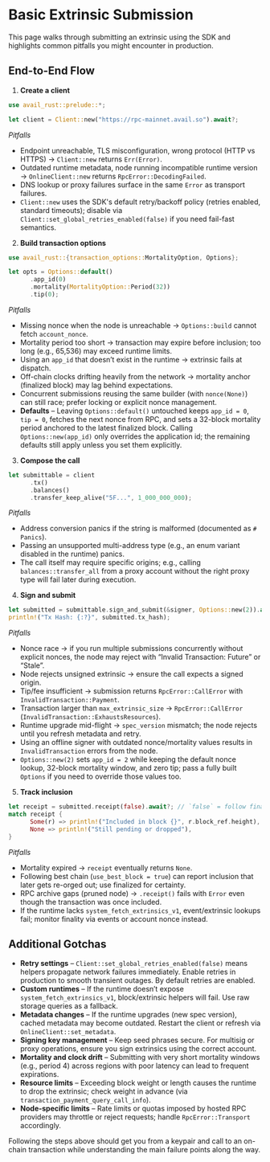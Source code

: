 # Basic Extrinsic Submission

This page walks through submitting an extrinsic using the SDK and highlights common
pitfalls you might encounter in production.

## End-to-End Flow

1. **Create a client**

```rust
use avail_rust::prelude::*;

let client = Client::new("https://rpc-mainnet.avail.so").await?;
```

*Pitfalls*
- Endpoint unreachable, TLS misconfiguration, wrong protocol (HTTP vs HTTPS) → `Client::new` returns `Err(Error)`.
- Outdated runtime metadata, node running incompatible runtime version → `OnlineClient::new` returns `RpcError::DecodingFailed`.
- DNS lookup or proxy failures surface in the same `Error` as transport failures.
- `Client::new` uses the SDK's default retry/backoff policy (retries enabled, standard timeouts); disable via `Client::set_global_retries_enabled(false)` if you need fail-fast semantics.

2. **Build transaction options**

```rust
use avail_rust::{transaction_options::MortalityOption, Options};

let opts = Options::default()
      .app_id(0)
      .mortality(MortalityOption::Period(32))
      .tip(0);
```

*Pitfalls*
- Missing nonce when the node is unreachable → `Options::build` cannot fetch `account_nonce`.
- Mortality period too short → transaction may expire before inclusion; too long (e.g., 65,536) may exceed runtime limits.
- Using an `app_id` that doesn’t exist in the runtime → extrinsic fails at dispatch.
- Off-chain clocks drifting heavily from the network → mortality anchor (finalized block) may lag behind expectations.
- Concurrent submissions reusing the same builder (with `nonce(None)`) can still race; prefer locking or explicit nonce management.
- **Defaults** – Leaving `Options::default()` untouched keeps `app_id = 0`, `tip = 0`, fetches the next nonce from RPC, and sets a 32-block mortality period anchored to the latest finalized block. Calling `Options::new(app_id)` only overrides the application id; the remaining defaults still apply unless you set them explicitly.

3. **Compose the call**

```rust
let submittable = client
      .tx()
      .balances()
      .transfer_keep_alive("5F...", 1_000_000_000);
```

*Pitfalls*
- Address conversion panics if the string is malformed (documented as `# Panics`).
- Passing an unsupported multi-address type (e.g., an enum variant disabled in the runtime) panics.
- The call itself may require specific origins; e.g., calling `balances::transfer_all` from a proxy account without the right proxy type will fail later during execution.

4. **Sign and submit**

```rust
let submitted = submittable.sign_and_submit(&signer, Options::new(2)).await?; // app_id override, other defaults remain
println!("Tx Hash: {:?}", submitted.tx_hash);
```

*Pitfalls*
- Nonce race → if you run multiple submissions concurrently without explicit nonces, the node may reject with “Invalid Transaction: Future” or “Stale”.
- Node rejects unsigned extrinsic → ensure the call expects a signed origin.
- Tip/fee insufficient → submission returns `RpcError::CallError` with `InvalidTransaction::Payment`.
- Transaction larger than `max_extrinsic_size` → `RpcError::CallError` (`InvalidTransaction::ExhaustsResources`).
- Runtime upgrade mid-flight → `spec_version` mismatch; the node rejects until you refresh metadata and retry.
- Using an offline signer with outdated nonce/mortality values results in `InvalidTransaction` errors from the node.
- `Options::new(2)` sets `app_id = 2` while keeping the default nonce lookup, 32-block mortality window, and zero tip; pass a fully built `Options` if you need to override those values too.

5. **Track inclusion**

```rust
let receipt = submitted.receipt(false).await?; // `false` = follow finalized chain
match receipt {
      Some(r) => println!("Included in block {}", r.block_ref.height),
      None => println!("Still pending or dropped"),
}
```

*Pitfalls*
- Mortality expired → `receipt` eventually returns `None`.
- Following best chain (`use_best_block = true`) can report inclusion that later gets re-orged out; use finalized for certainty.
- RPC archive gaps (pruned node) → `.receipt()` fails with `Error` even though the transaction was once included.
- If the runtime lacks `system_fetch_extrinsics_v1`, event/extrinsic lookups fail; monitor finality via events or account nonce instead.

## Additional Gotchas

- **Retry settings** – `Client::set_global_retries_enabled(false)` means helpers propagate network failures immediately. Enable retries in production to smooth transient outages. By default retries are enabled.
- **Custom runtimes** – If the runtime doesn’t expose `system_fetch_extrinsics_v1`, block/extrinsic helpers will fail. Use raw storage queries as a fallback.
- **Metadata changes** – If the runtime upgrades (new spec version), cached metadata may become outdated. Restart the client or refresh via `OnlineClient::set_metadata`.
- **Signing key management** – Keep seed phrases secure. For multisig or proxy operations, ensure you sign extrinsics using the correct account.
- **Mortality and clock drift** – Submitting with very short mortality windows (e.g., period 4) across regions with poor latency can lead to frequent expirations.
- **Resource limits** – Exceeding block weight or length causes the runtime to drop the extrinsic; check weight in advance (via `transaction_payment_query_call_info`).
- **Node-specific limits** – Rate limits or quotas imposed by hosted RPC providers may throttle or reject requests; handle `RpcError::Transport` accordingly.

Following the steps above should get you from a keypair and call to an on-chain
transaction while understanding the main failure points along the way.
